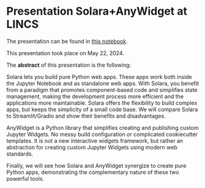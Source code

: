 # Presentation Solara+AnyWidget at LINCS

The presentation can be found in [this notebook](https://github.com/alonsosilvaallende/2024-05-22-Presentation_Solara_AnyWidget_at_LINCS/blob/main/2024-05-22-Presentation_Solara_AnyWidget_at_LINCS.ipynb).

This presentation took place on May 22, 2024.

The **abstract** of this presentation is the following:

Solara lets you build pure Python web apps. These apps work both inside the Jupyter Notebook and as standalone web apps. With Solara, you benefit from a paradigm that promotes component-based code and simplifies state management, making the development process more efficient and the applications more maintainable. Solara offers the flexibility to build complex apps, but keeps the simplicity of a small code base. We will compare Solara to Streamlit/Gradio and show their benefits and disadvantages.

AnyWidget is a Python library that simplifies creating and publishing custom Jupyter Widgets. No messy build configuration or complicated cookiecutter templates. It is not a new interactive widgets framework, but rather an abstraction for creating custom Jupyter Widgets using modern web standards.

Finally, we will see how Solara and AnyWidget synergize to create pure Python apps, demonstrating the complementary nature of these two powerful tools.
